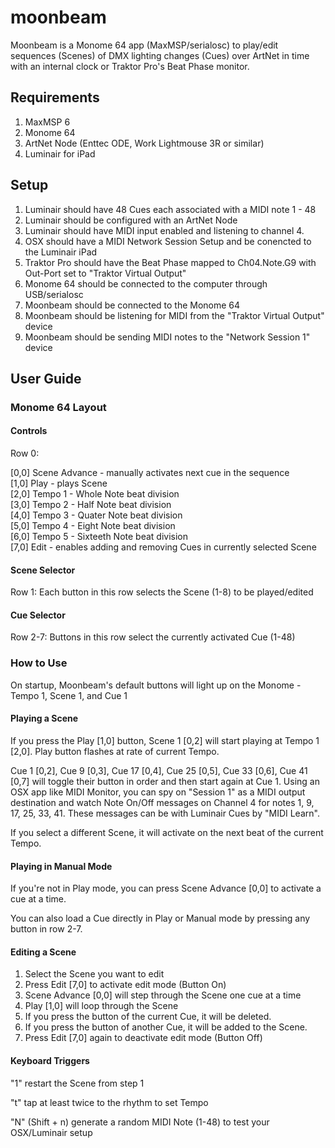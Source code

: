 # moonbeam #

Moonbeam is a Monome 64 app (MaxMSP/serialosc) to play/edit sequences (Scenes) of DMX lighting changes (Cues) over ArtNet in time with an internal clock or Traktor Pro's Beat Phase monitor.

## Requirements ##

1. MaxMSP 6
1. Monome 64
1. ArtNet Node (Enttec ODE, Work Lightmouse 3R or similar)
1. Luminair for iPad

## Setup ##

1. Luminair should have 48 Cues each associated with a MIDI note 1 - 48
1. Luminair should be configured with an ArtNet Node
1. Luminair should have MIDI input enabled and listening to channel 4.
1. OSX should have a MIDI Network Session Setup and be conencted to the Luminair iPad
1. Traktor Pro should have the Beat Phase mapped to Ch04.Note.G9 with Out-Port set to "Traktor Virtual Output"
1. Monome 64 should be connected to the computer through USB/serialosc
1. Moonbeam should be connected to the Monome 64
1. Moonbeam should be listening for MIDI from the "Traktor Virtual Output" device
1. Moonbeam should be sending MIDI notes to the "Network Session 1" device

## User Guide ##
### Monome 64 Layout ###
#### Controls ####

Row 0:  

[0,0] Scene Advance - manually activates next cue in the sequence  
[1,0] Play - plays Scene  
[2,0] Tempo 1 - Whole Note beat division  
[3,0] Tempo 2 - Half Note  beat division  
[4,0] Tempo 3 - Quater Note beat division  
[5,0] Tempo 4 - Eight Note beat division   
[6,0] Tempo 5 - Sixteeth Note beat division  
[7,0] Edit - enables adding and removing Cues in currently selected Scene  

#### Scene Selector ####

Row 1: Each button in this row selects the Scene (1-8) to be played/edited

#### Cue Selector ####

Row 2-7: Buttons in this row select the currently activated Cue (1-48)  

### How to Use ###

On startup, Moonbeam's default buttons will light up on the Monome - Tempo 1, Scene 1, and Cue 1

#### Playing a Scene ####

If you press the Play [1,0] button, Scene 1 [0,2] will start playing at Tempo 1 [2,0]. Play button flashes at rate of current Tempo. 

Cue 1 [0,2], Cue 9 [0,3], Cue 17 [0,4], Cue 25 [0,5], Cue 33 [0,6], Cue 41 [0,7] will toggle their button in order and then start again at Cue 1. Using an OSX app like MIDI Monitor, you can spy on "Session 1" as a MIDI output destination and watch Note On/Off messages on Channel 4 for notes 1,  9, 17, 25, 33, 41. These messages can be with Luminair Cues by "MIDI Learn".

If you select a different Scene, it will activate on the next beat of the current Tempo. 

#### Playing in Manual Mode ####

If you're not in Play mode, you can press Scene Advance [0,0] to activate a cue at a time.  

You can also load a Cue directly in Play or Manual mode by pressing any button in row 2-7.  

#### Editing a Scene ####

1. Select the Scene you want to edit  
1. Press Edit [7,0] to activate edit mode (Button On)
1. Scene Advance [0,0] will step through the Scene one cue at a time
1. Play [1,0] will loop through the Scene 
1. If you press the button of the current Cue, it will be deleted.
1. If you press the button of another Cue, it will be added to the Scene.
1. Press Edit [7,0] again to deactivate edit mode (Button Off)

#### Keyboard Triggers ####

"1" restart the Scene from step 1    

"t" tap at least twice to the rhythm to set Tempo  

"N" (Shift + n) generate a random MIDI Note (1-48) to test your OSX/Luminair setup    
